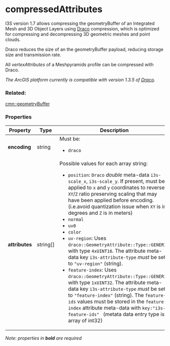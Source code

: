 # compressedAttributes

 I3S version 1.7 allows compressing the geometryBuffer of an Integrated Mesh and 3D Object Layers using [Draco](https://github.com/google/draco) compression, which is optimized for compressing and decompressing 3D geometric meshes and point clouds.

Draco reduces the size of an the geometryBuffer payload, reducing storage size and transmission rate.

All *vertexAttributes* of a Meshpyramids profile can be compressed with Draco.

*The ArcGIS platform currently is compatible with version 1.3.5 of [Draco](https://github.com/google/draco/blob/master/README.md#version-135-release).*

### Related:

[cmn::geometryBuffer](geometryBuffer.cmn.md)
### Properties

| Property | Type | Description |
| --- | --- | --- |
| **encoding** | string | <div>Must be:<ul><li>`draco`</li></ul></div> |
| **attributes** | string[] | <div>Possible values for each array string:<ul><li>`position`: `Draco` _double_ meta-data `i3s-scale_x`, `i3s-scale_y`. If present, must be applied to `x` and `y` coordinates to reverse `XY`/`Z` ratio preserving scaling that may have been applied before encoding. (i.e.avoid quantization issue when `XY` is in degrees and `Z` is in meters)</li><li>`normal`</li><li>`uv0`</li><li>`color`</li><li>`uv-region`: Uses `draco::GeometryAttribute::Type::GENERIC` with type `4xUINT16`. The attribute meta-data key `i3s-attribute-type` *must* be set to `"uv-region"` (string).</li><li>`feature-index`: Uses `draco::GeometryAttribute::Type::GENERIC` with type `1xUINT32`. The attribute meta-data key `i3s-attribute-type` *must* be set to `"feature-index"` (string). The `feature-ids` values must be stored in the `feature-index` attribute meta-data with `key:"i3s-feature-ids" ` (metata data entry type is array of int32)</li></ul></div> |

*Note: properties in **bold** are required*


